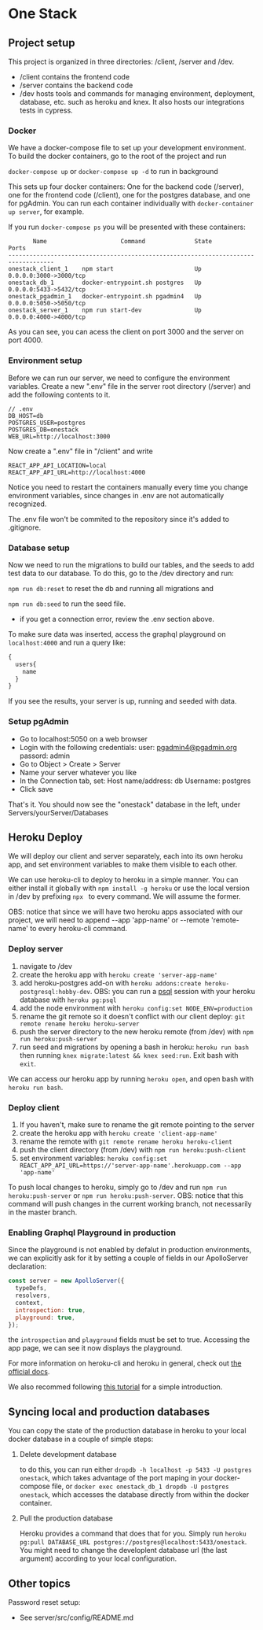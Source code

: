 # One Stack

## Project setup

This project is organized in three directories: /client, /server and /dev.

* /client contains the frontend code
* /server contains the backend code
* /dev hosts tools and commands for managing environment, deployment, database, etc. such as heroku and knex. It also hosts our integrations tests in cypress.

### Docker
We have a docker-compose file to set up your development environment. To build the docker containers, go to the root of the project and run

`docker-compose up` or
`docker-compose up -d` to run in background

This sets up four docker containers: One for the backend code (/server), one for the frontend code (/client), one for the postgres database, and one for pgAdmin. You can run each container individually with `docker-container up server`, for example.

If you run `docker-compose ps` you will be presented with these containers:

```text
       Name                     Command              State           Ports         
-----------------------------------------------------------------------------------
onestack_client_1    npm start                       Up      0.0.0.0:3000->3000/tcp
onestack_db_1        docker-entrypoint.sh postgres   Up      0.0.0.0:5433->5432/tcp
onestack_pgadmin_1   docker-entrypoint.sh pgadmin4   Up      0.0.0.0:5050->5050/tcp
onestack_server_1    npm run start-dev               Up      0.0.0.0:4000->4000/tcp
```

As you can see, you can acess the client on port 3000 and the server on port 4000. 

### Environment setup

Before we can run our server, we need to configure the environment variables. Create a new ".env" file in the server root directory (/server) and add the following contents to it.
```
// .env
DB_HOST=db
POSTGRES_USER=postgres
POSTGRES_DB=onestack
WEB_URL=http://localhost:3000
```
Now create a ".env" file in "/client" and write
```
REACT_APP_API_LOCATION=local
REACT_APP_API_URL=http://localhost:4000
```
Notice you need to restart the containers manually every time you change environment variables, since changes in .env are not automatically recognized.

The .env file won't be commited to the repository since it's added to .gitignore. 

### Database setup

Now we need to run the migrations to build our tables, and the seeds to add test data to our database. To do this, go to the /dev directory and run: 

`npm run db:reset` to reset the db and running all migrations and

`npm run db:seed` to run the seed file.

* if you get a connection error, review the .env section above. 

To make sure data was inserted, access the graphql playground on `localhost:4000` and run a query like:
```graphql
{
  users{
    name
  }
}
```

If you see the results, your server is up, running and seeded with data. 

### Setup pgAdmin

* Go to localhost:5050 on a web browser
* Login with the following credentials:
    user: pgadmin4@pgadmin.org
    passord: admin
* Go to Object > Create > Server
* Name your server whatever you like
* In the Connection tab, set:
  Host name/address: db
  Username: postgres
* Click save

That's it. You should now see the "onestack" database in the left, under Servers/yourServer/Databases

## Heroku Deploy
We will deploy our client and server separately, each into its own heroku app, and set environment variables to make them visible to each other.

We can use heroku-cli to deploy to heroku in a simple manner. You can either install it globally with `npm install -g heroku` or use the local version in /dev by prefixing `npx ` to every command. We will assume the former.

OBS: notice that since we will have two heroku apps associated with our project, we will need to append --app 'app-name' or --remote 'remote-name' to every heroku-cli command.

### Deploy server
1. navigate to /dev
1. create the heroku app with `heroku create 'server-app-name'`
1. add heroku-postgres add-on with `heroku addons:create heroku-postgresql:hobby-dev`. OBS:  you can run a [psql](https://www.postgresql.org/docs/current/static/app-psql.html) session with your heroku database with `heroku pg:psql`
1. add the node environment with `heroku config:set NODE_ENV=production`
1. rename the git remote so it doesn't conflict with our client deploy: `git remote rename heroku heroku-server`
1. push the server directory to the new heroku remote (from /dev) with `npm run heroku:push-server`
1. run seed and migrations by opening a bash in heroku: `heroku run bash` then running `knex migrate:latest && knex seed:run`. Exit bash with `exit`.

We can access our heroku app by running `heroku open`, and open bash with `heroku run bash`.

### Deploy client
1. If you haven't, make sure to rename the git remote pointing to the server
1. create the heroku app with `heroku create 'client-app-name'`
1. rename the remote with `git remote rename heroku heroku-client`
1. push the client directory (from /dev) with `npm run heroku:push-client`
1. set environment variables: `heroku config:set REACT_APP_API_URL=https://'server-app-name'.herokuapp.com --app 'app-name'`

To push local changes to heroku, simply go to /dev and run `npm run heroku:push-server` or `npm run heroku:push-server`. OBS: notice that this command will push changes in the current working branch, not necessarily in the master branch.


### Enabling Graphql Playground in production
Since the playground is not enabled by defalut in production environments, we can explicitly ask for it by setting a couple of fields in our ApolloServer declaration:
```js
const server = new ApolloServer({ 
  typeDefs, 
  resolvers, 
  context,
  introspection: true,
  playground: true,
});
```
the `introspection` and `playground` fields must be set to true. Accessing the app page, we can see it now displays the playground.

For more information on heroku-cli and heroku in general, check out [the official docs](https://devcenter.heroku.com/categories/reference).

We also recommed following [this tutorial](https://devcenter.heroku.com/articles/getting-started-with-nodejs) for a simple introduction.

## Syncing local and production databases

You can copy the state of the production database in heroku to your local docker database in a couple of simple steps:

1. Delete development database

    to do this, you can run either `dropdb -h localhost -p 5433 -U postgres onestack`, which takes advantage of the port maping in your docker-compose file, or `docker exec onestack_db_1 dropdb -U postgres onestack`, which accesses the database directly from within the docker container.

1. Pull the production database

    Heroku provides a command that does that for you. Simply run `heroku pg:pull DATABASE_URL postgres://postgres@localhost:5433/onestack`. You might need to change the developlent database url (the last argument) according to your local configuration.

## Other topics

Password reset setup:
* See server/src/config/README.md
